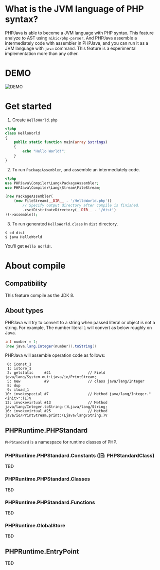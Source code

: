 # What is the JVM language of PHP syntax?
PHPJava is able to become a JVM language with PHP syntax. 
This feature analyze to AST using `nikic/php-parser`, And PHPJava assemble a intermediately code with assembler in PHPJava, and you can run it as a JVM language with `java` command.
This feature is a experimental implementation more than any other.

# DEMO
![DEMO](../img/php_jvm_lang.gif)

# Get started
1. Create `HelloWorld.php`
```php
<?php
class HelloWorld
{
    public static function main(array $strings)
    {
        echo "Hello World!";        
    }
}
```

2. To run `PackageAssembler`, and assemble an intermediately code.

```php
<?php 
use PHPJava\Compiler\Lang\PackageAssembler;
use PHPJava\Compiler\Lang\Stream\FileStream;

(new PackageAssembler(
    (new FileStream(__DIR__ . '/HelloWorld.php'))
        // Specify output directory after compile is finished.
        ->setDistributeDirectory(__DIR__ . '/dist')
))->assemble();

```

3. To run generated `HelloWorld.class` in `dist` directory.

```
$ cd dist
$ java HelloWorld
```

You'll get `Hello World!`.
 
# About compile
## Compatibility
This feature compile as the JDK 8.

## About types
PHPJava will try to convert to a string when passed literal or object is not a string.
For example, The number literal `1` will convert as below roughly on Java.

```java
int number = 1;
(new java.lang.Integer(number)).toString()
```

PHPJava will assemble operation code as follows:

```
 0: iconst_1
 1: istore_1
 2: getstatic     #21                 // Field java/lang/System.out:Ljava/io/PrintStream;
 5: new           #9                  // class java/lang/Integer
 8: dup
 9: iload_1
10: invokespecial #7                  // Method java/lang/Integer."<init>":(I)V
13: invokevirtual #13                 // Method java/lang/Integer.toString:()Ljava/lang/String;
16: invokevirtual #25                 // Method java/io/PrintStream.print:(Ljava/lang/String;)V
```

## PHPRuntime.PHPStandard
`PHPStandard` is a namespace for runtime classes of PHP.  

### PHPRuntime.PHPStandard.Constants (旧: PHPStandardClass)
TBD

### PHPRuntime.PHPStandard.Classes
TBD

### PHPRuntime.PHPStandard.Functions
TBD

### PHPRuntime.GlobalStore
TBD

## PHPRuntime.EntryPoint
TBD
